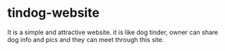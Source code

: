 # tindog-website
It is a simple and attractive website. it is like dog tinder, owner can share dog info and pics and they can meet through this site.
